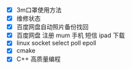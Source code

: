 - [x] 3m口罩使用方法
- [x] 维修状态
- [x] 百度网盘自动照片备份找回
- [x] 百度网盘 注册 mum 手机 短信 ipad 下载
- [x] linux socket select poll epoll
- [x] cmake
- [x] C++ 高质量编程

